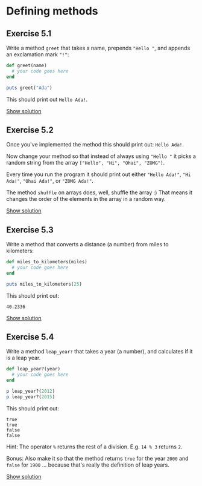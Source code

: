 # Defining methods

## Exercise 5.1

Write a method `greet` that takes a name, prepends `"Hello "`, and appends an
exclamation mark `"!"`:

```ruby
def greet(name)
  # your code goes here
end

puts greet("Ada")
```

This should print out `Hello Ada!`.

<a href="/solutions/methods-1.html" class="solution">Show solution</a>


## Exercise 5.2

Once you've implemented the method this should print out: `Hello Ada!`.

Now change your method so that instead of always using `"Hello "` it picks a
random string from the array `["Hello", "Hi", "Ohai", "ZOMG"]`.

Every time you run the program it should print out either `"Hello Ada!"`, `"Hi
Ada!"`, `"Ohai Ada!"`, or `"ZOMG Ada!"`.

<p class="hint">
The method <code>shuffle</code> on arrays does, well, shuffle the array :) That
means it changes the order of the elements in the array in a random way.
</p>

<a href="/solutions/methods-2.html" class="solution">Show solution</a>


## Exercise 5.3

Write a method that converts a distance (a number) from miles to kilometers:

```ruby
def miles_to_kilometers(miles)
  # your code goes here
end

puts miles_to_kilometers(25)
```

This should print out:

```
40.2336
```

<a href="/solutions/methods-3.html" class="solution">Show solution</a>


## Exercise 5.4

Write a method `leap_year?` that takes a year (a number), and calculates if it is a leap year.

```ruby
def leap_year?(year)
  # your code goes here
end

p leap_year?(2012)
p leap_year?(2015)
```

This should print out:

```
true
true
false
false
```

Hint: The operator `%` returns the rest of a division. E.g. `14 % 3` returns `2`.

Bonus: Also make it so that the method returns `true` for the year `2000` and
`false` for `1900` ... because that's really the definition of leap years.

<a href="/solutions/methods-4.html" class="solution">Show solution</a>

